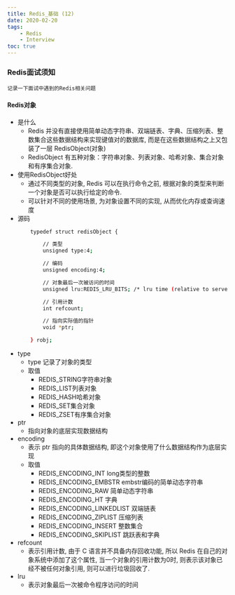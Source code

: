 ```yaml
---
title: Redis_基础 (12)
date: 2020-02-20
tags: 
    - Redis
    - Interview
toc: true
---
```


### Redis面试须知
    记录一下面试中遇到的Redis相关问题

<!-- more -->

#### Redis对象
- 是什么
    * Redis 并没有直接使用简单动态字符串、双端链表、字典、压缩列表、整数集合这些数据结构来实现键值对的数据库, 而是在这些数据结构之上又包装了一层 RedisObject(对象)
    * RedisObject 有五种对象：字符串对象、列表对象、哈希对象、集合对象和有序集合对象.
- 使用RedisObject好处
    * 通过不同类型的对象, Redis 可以在执行命令之前, 根据对象的类型来判断一个对象是否可以执行给定的命令.
    * 可以针对不同的使用场景, 为对象设置不同的实现, 从而优化内存或查询速度
- 源码
    ```bash
        typedef struct redisObject {

            // 类型
            unsigned type:4;

            // 编码
            unsigned encoding:4;

            // 对象最后一次被访问的时间
            unsigned lru:REDIS_LRU_BITS; /* lru time (relative to server.lruclock) */

            // 引用计数
            int refcount;

            // 指向实际值的指针
            void *ptr;

        } robj;
    ```
- type
    * type 记录了对象的类型
    * 取值
        * REDIS_STRING字符串对象
        * REDIS_LIST列表对象
        * REDIS_HASH哈希对象
        * REDIS_SET集合对象
        * REDIS_ZSET有序集合对象
- ptr
    * 指向对象的底层实现数据结构
- encoding
    * 表示 ptr 指向的具体数据结构, 即这个对象使用了什么数据结构作为底层实现
    * 取值
        * REDIS_ENCODING_INT long类型的整数
        * REDIS_ENCODING_EMBSTR embstr编码的简单动态字符串
        * REDIS_ENCODING_RAW 简单动态字符串
        * REDIS_ENCODING_HT 字典
        * REDIS_ENCODING_LINKEDLIST 双端链表
        * REDIS_ENCODING_ZIPLIST 压缩列表
        * REDIS_ENCODING_INSERT 整数集合
        * REDIS_ENCODING_SKIPLIST 跳跃表和字典
- refcount
    * 表示引用计数, 由于 C 语言并不具备内存回收功能, 所以 Redis 在自己的对象系统中添加了这个属性, 当一个对象的引用计数为0时, 则表示该对象已经不被任何对象引用, 则可以进行垃圾回收了.
- lru
    * 表示对象最后一次被命令程序访问的时间





